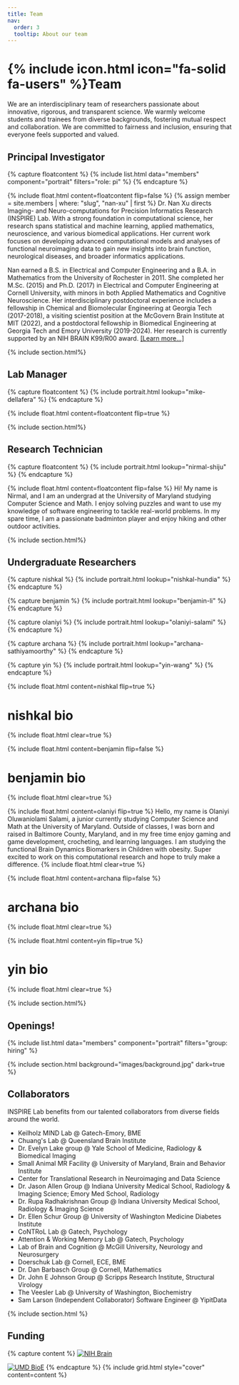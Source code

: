 ```yaml
---
title: Team
nav:
  order: 3
  tooltip: About our team
---
```

# {% include icon.html icon="fa-solid fa-users" %}Team
We are an interdisciplinary team of researchers passionate about innovative, rigorous, and transparent science. We warmly welcome students and trainees from diverse backgrounds, fostering mutual respect and collaboration. We are committed to fairness and inclusion, ensuring that everyone feels supported and valued.

## Principal Investigator
{% capture floatcontent %}
{% include list.html data="members" component="portrait" filters="role: pi" %}
{% endcapture %}

{% include float.html content=floatcontent flip=false %}
{% assign member = site.members | where: "slug", "nan-xu" | first %}
Dr. Nan Xu directs Imaging- and Neuro-computations for Precision Informatics Research (INSPIRE) Lab. With a strong foundation in computational science, her research spans statistical and machine learning, applied mathematics, neuroscience, and various biomedical applications. Her current work focuses on developing advanced computational models and analyses of functional neuroimaging data to gain new insights into brain function, neurological diseases, and broader informatics applications.

Nan earned a B.S. in Electrical and Computer Engineering and a B.A. in Mathematics from the University of Rochester in 2011. She completed her M.Sc. (2015) and Ph.D. (2017) in Electrical and Computer Engineering at Cornell University, with minors in both Applied Mathematics and Cognitive Neuroscience. Her interdisciplinary postdoctoral experience includes a fellowship in Chemical and Biomolecular Engineering at Georgia Tech (2017-2018), a visiting scientist position at the McGovern Brain Institute at MIT (2022), and a postdoctoral fellowship in Biomedical Engineering at Georgia Tech and Emory University (2019-2024). Her research is currently supported by an NIH BRAIN K99/R00 award. <a href="/members/nan-xu.html">[Learn more...]</a>

{% include section.html%}
## Lab Manager
{% capture floatcontent %}
{% include portrait.html lookup="mike-dellafera" %}
{% endcapture %}

{% include float.html content=floatcontent flip=true %}

{% include section.html%}
## Research Technician
{% capture floatcontent %}
{% include portrait.html lookup="nirmal-shiju" %}
{% endcapture %}

{% include float.html content=floatcontent flip=false %}
Hi! My name is Nirmal, and I am an undergrad at the University of Maryland studying Computer Science and Math. I enjoy solving puzzles and want to use my knowledge of software engineering to tackle real-world problems. In my spare time, I am a passionate badminton player and enjoy hiking and other outdoor activities. 

{% include section.html%}
## Undergraduate Researchers
{% capture nishkal %}
{% include portrait.html lookup="nishkal-hundia" %}
{% endcapture %}

{% capture benjamin %}
{% include portrait.html lookup="benjamin-li" %}
{% endcapture %}

{% capture olaniyi %}
{% include portrait.html lookup="olaniyi-salami" %}
{% endcapture %}

{% capture archana %}
{% include portrait.html lookup="archana-sathiyamoorthy" %}
{% endcapture %}

{% capture yin %}
{% include portrait.html lookup="yin-wang" %}
{% endcapture %}


{% include float.html content=nishkal flip=true %}
# nishkal bio
{% include float.html clear=true %}

{% include float.html content=benjamin flip=false %}
# benjamin bio
{% include float.html clear=true %}

{% include float.html content=olaniyi flip=true %}
Hello, my name is Olaniyi Oluwaniolami Salami, a junior currently studying Computer Science and Math at the University of Maryland. Outside of classes, I was born and raised in Baltimore County, Maryland, and in my free time enjoy gaming and game development, crocheting, and learning languages. I am studying the functional Brain Dynamics Biomarkers in Children with obesity. Super excited to work on this computational research and hope to truly make a difference.
{% include float.html clear=true %}

{% include float.html content=archana flip=false %}
# archana bio
{% include float.html clear=true %}

{% include float.html content=yin flip=true %}
# yin bio
{% include float.html clear=true %}


{% include section.html%}
## Openings!
{% include list.html data="members" component="portrait" filters="group: hiring" %}

{% include section.html background="images/background.jpg" dark=true %}
## Collaborators
INSPIRE Lab benefits from our talented collaborators from diverse fields around the world.
- Keilholz MIND Lab @ Gatech-Emory, BME
- Chuang's Lab @ Queensland Brain Institute
- Dr. Evelyn Lake group @ Yale School of Medicine, Radiology & Biomedical Imaging
- Small Animal MR Facility @ University of Maryland, Brain and Behavior Institute
- Center for Translational Research in Neuroimaging and Data Science
- Dr. Jason Allen Group @ Indiana University Medical School, Radiology & Imaging Science; Emory Med School, Radiology
- Dr. Rupa Radhakrishnan Group @ Indiana University Medical School, Radiology & Imaging Science
- Dr. Ellen Schur Group @ University of Washington Medicine Diabetes Institute 
- CoNTRoL Lab @ Gatech, Psychology
- Attention & Working Memory Lab @ Gatech, Psychology
- Lab of Brain and Cognition @ McGill University, Neurology and Neurosurgery
- Doerschuk Lab @ Cornell, ECE, BME
- Dr. Dan Barbasch Group @ Cornell, Mathematics
- Dr. John E Johnson Group @ Scripps Research Institute, Structural Virology
- The Veesler Lab @ University of Washington, Biochemistry 
- Sam Larson (Independent Collaborator) Software Engineer @ YipitData

{% include section.html %}
## Funding
{% capture content %}
[![NIH Brain](/images/funders/nih-brain2.jpeg)](https://braininitiative.nih.gov/)

[![UMD BioE](/images/funders/umd-bioe.png)](https://bioe.umd.edu/)
{% endcapture %}
{% include grid.html style="cover" content=content %}